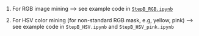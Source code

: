 1. For RGB image mining --> see example code in [`StepB_RGB.ipynb`](https://github.com/wanglab1/ROICellTrack/blob/6fe9669f6b8bf6e29ed852a25a956ef732f04ba5/B.%20ROI%20visualization/StepB_RGB.ipynb)

2. For HSV color mining (for non-standard RGB mask, e.g, yellow, pink) --> see example code in `StepB_HSV.ipynb` and `StepB_HSV_pink.ipynb`
